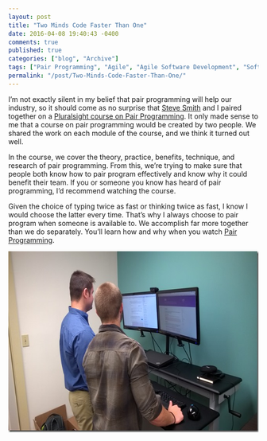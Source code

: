 ```yaml
---
layout: post
title: "Two Minds Code Faster Than One"
date: 2016-04-08 19:40:43 -0400
comments: true
published: true
categories: ["blog", "Archive"]
tags: ["Pair Programming", "Agile", "Agile Software Development", "Software Craftsmanship"]
permalink: "/post/Two-Minds-Code-Faster-Than-One/"
---
```

<!-- more -->



<p> I’m not exactly silent in my belief that pair programming will help our industry, so it should come as no surprise that <a href="http://ardalis.com/" target="_blank">Steve Smith</a> and I paired together on a <a href="https://app.pluralsight.com/library/courses/pair-programming" target="_blank">Pluralsight course on Pair Programming</a>. It only made sense to me that a course on pair programming would be created by two people. We shared the work on each module of the course, and we think it turned out well.</p> <p>In the course, we cover the theory, practice, benefits, technique, and research of pair programming. From this, we’re trying to make sure that people both know how to pair program effectively and know why it could benefit their team. If you or someone you know has heard of pair programming, I’d recommend watching the course.</p> <p>Given the choice of typing twice as fast or thinking twice as fast, I know I would choose the latter every time. That’s why I always choose to pair program when someone is available to. We accomplish far more together than we do separately. You’ll learn how and why when you watch <a href="https://app.pluralsight.com/library/courses/pair-programming" target="_blank">Pair Programming</a>.</p> <p><img title="StandingPairing" style="border-top: 0px; border-right: 0px; border-bottom: 0px; border-left: 0px; display: inline" border="0" alt="StandingPairing" src="/images/files/StandingPairing.jpg" width="644" height="364"></p>
